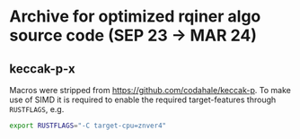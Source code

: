# Archive for optimized rqiner algo source code (SEP 23 -> MAR 24)


## keccak-p-x

Macros were stripped from https://github.com/codahale/keccak-p.
To make use of SIMD it is required to enable the required target-features through `RUSTFLAGS`, e.g.

```sh
export RUSTFLAGS="-C target-cpu=znver4"
```

